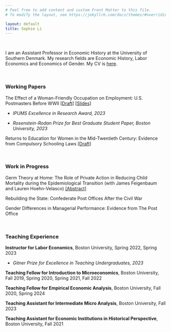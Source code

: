 ```yaml
---
# Feel free to add content and custom Front Matter to this file.
# To modify the layout, see https://jekyllrb.com/docs/themes/#overriding-theme-defaults

layout: default
title: Sophie Li
---
```


<br/>

I am an Assistant Professor in Economic History at the University of Southern Denmark. My research fields are Economic History, Labor Economics and Economics of Gender. My CV is [here](pdfs/SophieLi_CV_Aug2024.pdf).

<br/>

### Working Papers

The Effect of a Woman-Friendly Occupation on Employment: U.S. Postmasters Before WWII [[Draft]](pdfs/SophieLi_JMP.pdf) [[Slides]](pdfs/JMP_Slides.pdf)

* _IPUMS Excellence in Research Award, 2023_

* _Rosenstein-Rodan Prize for Best Graduate Student Paper, Boston University, 2023_


Returns to Education for Women in the Mid-Twentieth Century: Evidence from Compulsory Schooling Laws [[Draft]](pdfs/SophieLi_Returns_Education.pdf)


<br/>

### Work in Progress

Germ Theory at Home: The Role of Private Action in Reducing Child Mortality during the Epidemiological Transition (with James Feigenbaum and Lauren Hoehn-Velasco) [[Abstract]](pdfs/GermTheory_Abstract.pdf)

Rebuilding the State: Confederate Post Offices After the Civil War

Gender Differences in Managerial Performance: Evidence from The Post Office

<br/>

### Teaching Experience

**Instructor for Labor Economics**, Boston University, Spring 2022, Spring 2023

* _Gitner Prize for Excellence in Teaching Undergraduates, 2023_

**Teaching Fellow for Introduction to Microeconomics**, Boston University, Fall 2019, Spring 2020, Spring 2021, Fall 2022

**Teaching Fellow for Empirical Economic Analysis**, Boston University, Fall 2020, Spring 2024

**Teaching Assistant for Intermediate Micro Analysis**, Boston University, Fall 2023

**Teaching Assistant for Economic Institutions in Historical Perspective**, Boston University, Fall 2021